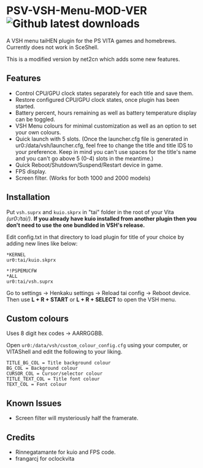 # PSV-VSH-Menu-MOD-VER ![Github latest downloads](https://img.shields.io/github/downloads/joel16/PSV-VSH-Menu/total.svg)
A VSH menu taiHEN plugin for the PS VITA games and homebrews. Currently does not work in SceShell.

This is a modified version by net2cn which adds some new features.

Features
--------------------------------------------------------------------------------
- Control CPU/GPU clock states separately for each title and save them.
- Restore configured CPU/GPU clock states, once plugin has been started.
- Battery percent, hours remaining as well as battery temperature display can be toggled.
- VSH Menu colours for minimal customization as well as an option to set your own colours.
- Quick launch with 5 slots. (Once the launcher.cfg file is generated in ur0:/data/vsh/launcher.cfg, feel free to change the title and title IDS to your preference. Keep in mind you can't use spaces for the title's name and you can't go above 5 (0-4) slots in the meantime.)
- Quick Reboot/Shutdown/Suspend/Restart device in game.
- FPS display.
- Screen filter. (Works for both 1000 and 2000 models)


Installation
--------------------------------------------------------------------------------

Put ```vsh.suprx``` and ```kuio.skprx``` in "tai" folder in the root of your Vita *(ur0:/tai/)*.
**If you already have kuio installed from another plugin then you don't need to use the one bundlded in VSH's release.**

Edit config.txt in that directory to load plugin for title of your choice by adding new lines like below:

```text
*KERNEL
ur0:tai/kuio.skprx

*!PSPEMUCFW
*ALL
ur0:tai/vsh.suprx
```

Go to settings -> Henkaku settings -> Reload tai config -> Reboot device.
Then use **L + R + START** or **L + R + SELECT** to open the VSH menu.


Custom colours
--------------------------------------------------------------------------------

Uses 8 digit hex codes -> AARRGGBB.

Open ```ur0:/data/vsh/custom_colour_config.cfg``` using your computer, or VITAShell and edit the following to your liking.

```
TITLE_BG_COL = Title background colour
BG_COL = Background colour
CURSOR_COL = Cursor/selector colour
TITLE_TEXT_COL = Title font colour
TEXT_COL = Font colour
```

Known Issues
--------------------------------------------------------------------------------
- Screen filter will mysteriously half the framerate.

Credits
--------------------------------------------------------------------------------

- Rinnegatamante for kuio and FPS code.
- frangarcj for oclockvita